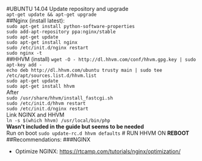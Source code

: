 #UBUNTU 14.04
Update repository and upgrade  
`apt-get update && apt-get upgrade`  
##Nginx (install latest):  
`sudo apt-get install python-software-properties`  
`sudo add-apt-repository ppa:nginx/stable`  
`sudo apt-get update`  
`sudo apt-get install nginx`  
`sudo /etc/init.d/nginx restart`  
`sudo nginx -t`  
##HHVM (install)
`wget -O - http://dl.hhvm.com/conf/hhvm.gpg.key | sudo apt-key add -`  
`echo deb http://dl.hhvm.com/ubuntu trusty main | sudo tee /etc/apt/sources.list.d/hhvm.list`  
`sudo apt-get update`  
`sudo apt-get install hhvm`  
After   
 `sudo /usr/share/hhvm/install_fastcgi.sh`  
`sudo /etc/init.d/hhvm restart`  
`sudo /etc/init.d/nginx restart`  
Link NGINX and HHVM  
`ln -s $(which hhvm) /usr/local/bin/php`  
**Wasn't included in the guide but seems to be needed**  
Run on boot `sudo update-rc.d hhvm defaults` # RUN HHVM ON **REBOOT**
##Recommendations:
###NGINX
 * Optimize NGINX: https://rtcamp.com/tutorials/nginx/optimization/
